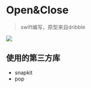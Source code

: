 # Open&Close
>  swift编写，原型来自dribble

![](https://d13yacurqjgara.cloudfront.net/users/107759/screenshots/1623679/menu.gif)

## 使用的第三方库
* snapkit
* pop